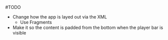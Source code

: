 #TODO
* Change how the app is layed out via the XML
  * Use Fragments
* Make it so the content is padded from the bottom when the player bar is visible
